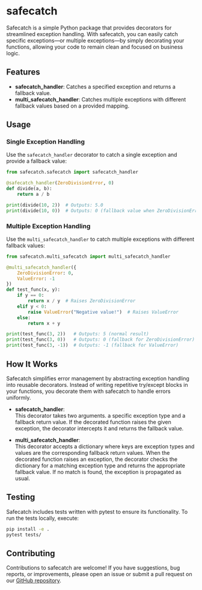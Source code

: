 # safecatch

Safecatch is a simple Python package that provides decorators for streamlined exception handling. With safecatch, you can easily catch specific exceptions—or multiple exceptions—by simply decorating your functions, allowing your code to remain clean and focused on business logic.

## Features

- **safecatch_handler**: Catches a specified exception and returns a fallback value.
- **multi_safecatch_handler**: Catches multiple exceptions with different fallback values based on a provided mapping.

## Usage

### Single Exception Handling

Use the `safecatch_handler` decorator to catch a single exception and provide a fallback value:
```python
from safecatch.safecatch import safecatch_handler

@safecatch_handler(ZeroDivisionError, 0)
def divide(a, b):
    return a / b

print(divide(10, 2))  # Outputs: 5.0
print(divide(10, 0))  # Outputs: 0 (fallback value when ZeroDivisionError is raised)
```

### Multiple Exception Handling

Use the `multi_safecatch_handler` to catch multiple exceptions with different fallback values:
```python
from safecatch.multi_safecatch import multi_safecatch_handler

@multi_safecatch_handler({
    ZeroDivisionError: 0,
    ValueError: -1
})
def test_func(x, y):
    if y == 0:
        return x / y  # Raises ZeroDivisionError
    elif y < 0:
        raise ValueError("Negative value!")  # Raises ValueError
    else:
        return x + y

print(test_func(3, 2))   # Outputs: 5 (normal result)
print(test_func(3, 0))   # Outputs: 0 (fallback for ZeroDivisionError)
print(test_func(3, -1))  # Outputs: -1 (fallback for ValueError)
```

## How It Works

Safecatch simplifies error management by abstracting exception handling into reusable decorators. Instead of writing repetitive try/except blocks in your functions, you decorate them with safecatch to handle errors uniformly.

- **safecatch_handler**:  
  This decorator takes two arguments. a specific exception type and a fallback return value. If the decorated function raises the given exception, the decorator intercepts it and returns the fallback value.

- **multi_safecatch_handler**:  
  This decorator accepts a dictionary where keys are exception types and values are the corresponding fallback return values. When the decorated function raises an exception, the decorator checks the dictionary for a matching exception type and returns the appropriate fallback value. If no match is found, the exception is propagated as usual.

## Testing

Safecatch includes tests written with pytest to ensure its functionality. To run the tests locally, execute:
```bash
pip install -e .
pytest tests/
```

## Contributing

Contributions to safecatch are welcome! If you have suggestions, bug reports, or improvements, please open an issue or submit a pull request on our [GitHub repository](https://github.com/ArielRotem1/safecatch).
